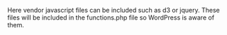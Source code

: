 Here vendor javascript files can be included such as d3 or jquery. These files will be included in the functions.php file so WordPress is aware of them.
